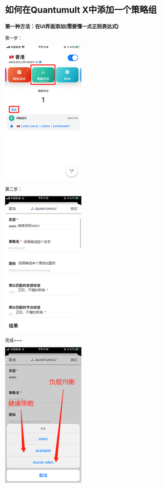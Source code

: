 # 如何在Quantumult X中添加一个策略组

### 第一种方法：在UI界面添加(需要懂一点正则表达式)

第一步：

![image](https://raw.githubusercontent.com/chiupam/tutorial-image/master/QuantumultX/Static_1.1.png)

第二步：

![image](https://raw.githubusercontent.com/chiupam/tutorial-image/master/QuantumultX/Static_1.2.png)

完成~~~

![image](https://raw.githubusercontent.com/chiupam/tutorial-image/master/QuantumultX/Static_1.3.png)
